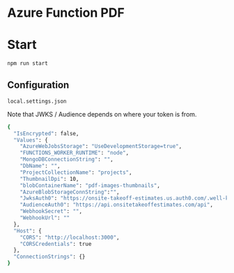 # Azure Function PDF


# Start

```` bash
npm run start

````


## Configuration


`local.settings.json`

Note that JWKS / Audience depends on where your token is from.

``` bash
{
  "IsEncrypted": false,
  "Values": {
    "AzureWebJobsStorage": "UseDevelopmentStorage=true",
    "FUNCTIONS_WORKER_RUNTIME": "node",
    "MongoDBConnectionString": "",
    "DbName": "",
    "ProjectCollectionName": "projects",
    "ThumbnailDpi": 10,
    "blobContainerName": "pdf-images-thumbnails",
    "AzureBlobStorageConnString":"",
    "JwksAuth0": "https://onsite-takeoff-estimates.us.auth0.com/.well-known/jwks.json",
    "AudienceAuth0": "https://api.onsitetakeoffestimates.com/api",
    "WebhookSecret": "",
    "WebhookUrl": ""
  },
  "Host": {
    "CORS": "http://localhost:3000",
    "CORSCredentials": true
  },
  "ConnectionStrings": {}
}

```
